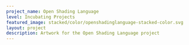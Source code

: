 ```yaml
---
project_name: Open Shading Language
level: Incubating Projects
featured_image: stacked/color/openshadinglanguage-stacked-color.svg
layout: project
description: Artwork for the Open Shading Language project
---
```

